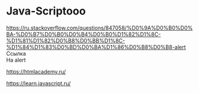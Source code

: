 # Java-Scriptooo
https://ru.stackoverflow.com/questions/847058/%D0%9A%D0%B0%D0%BA-%D0%B7%D0%B0%D0%B4%D0%B0%D1%82%D1%8C-%D1%81%D1%82%D0%B8%D0%BB%D1%8C-%D1%84%D1%83%D0%BD%D0%BA%D1%86%D0%B8%D0%B8-alert <br>
Ссылка <br>
На alert

https://htmlacademy.ru/

https://learn.javascript.ru/
